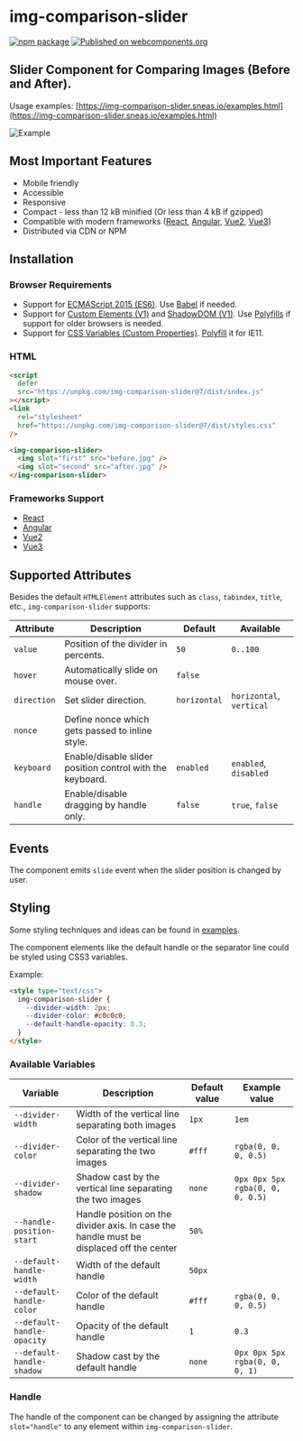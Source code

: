 # img-comparison-slider

[![npm package](https://img.shields.io/npm/v/img-comparison-slider.svg)](https://www.npmjs.com/package/img-comparison-slider)
[![Published on webcomponents.org](https://img.shields.io/badge/webcomponents.org-published-blue.svg)](https://www.webcomponents.org/element/img-comparison-slider)

## Slider Component for Comparing Images (Before and After).

Usage examples: [https://img-comparison-slider.sneas.io/examples.html](https://img-comparison-slider.sneas.io/examples.html)

![Example](docs/example.gif)

## Most Important Features

- Mobile friendly
- Accessible
- Responsive
- Compact - less than 12 kB minified (Or less than 4 kB if gzipped)
- Compatible with modern frameworks ([React](bindings/react/README.md),
  [Angular](docs/installation/angular.md),
  [Vue2](docs/installation/vue.md),
  [Vue3](bindings/vue/README.md))
- Distributed via CDN or NPM

<!--
```
<custom-element-demo>
  <template>
    <script defer src="https://unpkg.com/img-comparison-slider@7/dist/index.js"></script>
    <link
      rel="stylesheet"
      href="https://unpkg.com/img-comparison-slider@7/dist/styles.css"
    />

    <img-comparison-slider>
      <img slot="first" width="100%" src="https://img-comparison-slider.sneas.io/demo/images/before.webp">
      <img slot="second" width="100%" src="https://img-comparison-slider.sneas.io/demo/images/after.webp">
    </img-comparison-slider>
  </template>
</custom-element-demo>
```
-->

## Installation

### Browser Requirements

- Support for [ECMAScript 2015 (ES6)](https://caniuse.com/?search=es6). Use [Babel](https://babeljs.io/docs/en/babel-preset-env) if needed.
- Support for [Custom Elements (V1)](https://caniuse.com/?search=custom%20elements%20v1) and [ShadowDOM (V1)](https://caniuse.com/?search=shadowdom%20v1). Use [Polyfills](https://www.webcomponents.org/polyfills) if support for older browsers is needed.
- Support for [CSS Variables (Custom Properties)](https://caniuse.com/?search=css%20custom%20properties). [Polyfill](https://github.com/nuxodin/ie11CustomProperties) it for IE11.

### HTML

```html
<script
  defer
  src="https://unpkg.com/img-comparison-slider@7/dist/index.js"
></script>
<link
  rel="stylesheet"
  href="https://unpkg.com/img-comparison-slider@7/dist/styles.css"
/>

<img-comparison-slider>
  <img slot="first" src="before.jpg" />
  <img slot="second" src="after.jpg" />
</img-comparison-slider>
```

### Frameworks Support

- [React](bindings/react/README.md)
- [Angular](docs/installation/angular.md)
- [Vue2](docs/installation/vue.md)
- [Vue3](bindings/vue/README.md)

## Supported Attributes

Besides the default `HTMLElement` attributes such as `class`, `tabindex`, `title`, etc., `img-comparison-slider` supports:

| Attribute   | Description                                               | Default      | Available                |
| ----------- | --------------------------------------------------------- | ------------ | ------------------------ |
| `value`     | Position of the divider in percents.                      | `50`         | `0..100`                 |
| `hover`     | Automatically slide on mouse over.                        | `false`      |                          |
| `direction` | Set slider direction.                                     | `horizontal` | `horizontal`, `vertical` |
| `nonce`     | Define nonce which gets passed to inline style.           |              |                          |
| `keyboard`  | Enable/disable slider position control with the keyboard. | `enabled`    | `enabled`, `disabled`    |
| `handle`    | Enable/disable dragging by handle only.                   | `false`      | `true`, `false`          |

## Events

The component emits `slide` event when the slider position is changed by user.

## Styling

Some styling techniques and ideas can be found in [examples](https://img-comparison-slider.sneas.io/examples.html).

The component elements like the default handle or the separator line could be styled using CSS3 variables.

Example:

```html
<style type="text/css">
  img-comparison-slider {
    --divider-width: 2px;
    --divider-color: #c0c0c0;
    --default-handle-opacity: 0.3;
  }
</style>
```

### Available Variables

| Variable                   | Description                                                                              | Default value | Example value                    |
| -------------------------- | ---------------------------------------------------------------------------------------- | ------------- | -------------------------------- |
| `--divider-width`          | Width of the vertical line separating both images                                        | `1px`         | `1em`                            |
| `--divider-color`          | Color of the vertical line separating the two images                                     | `#fff`        | `rgba(0, 0, 0, 0.5)`             |
| `--divider-shadow`         | Shadow cast by the vertical line separating the two images                               | `none`        | `0px 0px 5px rgba(0, 0, 0, 0.5)` |
| `--handle-position-start`  | Handle position on the divider axis. In case the handle must be displaced off the center | `50%`         |                                  |
| `--default-handle-width`   | Width of the default handle                                                              | `50px`        |                                  |
| `--default-handle-color`   | Color of the default handle                                                              | `#fff`        | `rgba(0, 0, 0, 0.5)`             |
| `--default-handle-opacity` | Opacity of the default handle                                                            | `1`           | `0.3`                            |
| `--default-handle-shadow`  | Shadow cast by the default handle                                                        | `none`        | `0px 0px 5px rgba(0, 0, 0, 1)`   |

### Handle

The handle of the component can be changed by assigning the attribute `slot="handle"` to any element within `img-comparison-slider`.
